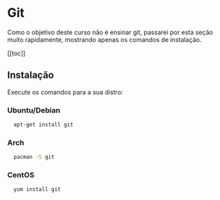 # Git
Como o objetivo deste curso não é ensinar git, passarei por esta seção muito rapidamente, mostrando apenas os comandos de instalação.

[[toc]]

## Instalação
Execute os comandos para a sua distro:
### Ubuntu/Debian
```sh
  apt-get install git
```

### Arch
```sh
  pacman -S git
```

### CentOS
```sh
  yum install git
```

